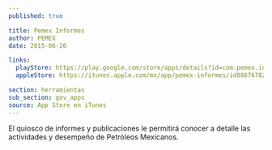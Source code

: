 ```yaml
---
published: true

title: Pemex Informes
author: PEMEX
date: 2015-06-26

links:
  playStore: https://play.google.com/store/apps/details?id=com.pemex.informes.android.sf
  appleStore: https://itunes.apple.com/mx/app/pemex-informes/id886767823?mt=8

section: herramientas
sub_section: gov_apps
source: App Store en iTunes
---
```

El quiosco de informes y publicaciones le permitirá conocer a detalle las actividades y desempeño de Petróleos Mexicanos.
